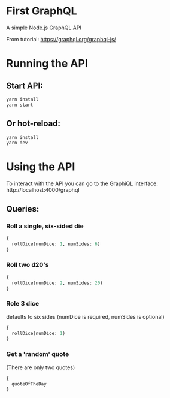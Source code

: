 # First GraphQL
A simple Node.js GraphQL API

From tutorial: https://graphql.org/graphql-js/

# Running the API
## Start API:
```bash
yarn install
yarn start
```
## Or hot-reload:
```bash
yarn install
yarn dev
```

# Using the API
To interact with the API you can go to the GraphiQL interface: http://localhost:4000/graphql

## Queries:
### Roll a single, six-sided die
```graphql
{
  rollDice(numDice: 1, numSides: 6)
}
```
### Roll two d20's
```graphql
{
  rollDice(numDice: 2, numSides: 20)
}
```
### Role 3 dice
defaults to six sides (numDice is required, numSides is optional)
```graphql
{
  rollDice(numDice: 1)
}
```
### Get a 'random' quote
(There are only two quotes)
```graphql
{
  quoteOfTheDay
}
```